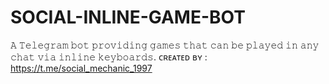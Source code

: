 # SOCIAL-INLINE-GAME-BOT
𝙰 𝚃𝚎𝚕𝚎𝚐𝚛𝚊𝚖 𝚋𝚘𝚝 𝚙𝚛𝚘𝚟𝚒𝚍𝚒𝚗𝚐 𝚐𝚊𝚖𝚎𝚜 𝚝𝚑𝚊𝚝 𝚌𝚊𝚗 𝚋𝚎 𝚙𝚕𝚊𝚢𝚎𝚍 𝚒𝚗 𝚊𝚗𝚢 𝚌𝚑𝚊𝚝 𝚟𝚒𝚊 𝚒𝚗𝚕𝚒𝚗𝚎 𝚔𝚎𝚢𝚋𝚘𝚊𝚛𝚍𝚜.    ᴄʀᴇᴀᴛᴇᴅ ʙʏ : https://t.me/social_mechanic_1997     
